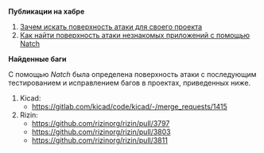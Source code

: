 
**Публикации на хабре**

1. [Зачем искать поверхность атаки для своего проекта](https://habr.com/ru/companies/isp_ras/articles/801459/)
2. [Как найти поверхность атаки незнакомых приложений с помощью Natch](https://habr.com/ru/companies/isp_ras/articles/788490/)

**Найденные баги**

С помощью *Natch* была определена поверхность атаки с последующим тестированием и исправлением багов в проектах, приведенных ниже.

1. Kicad:
    * https://gitlab.com/kicad/code/kicad/-/merge_requests/1415
2. Rizin:
    * https://github.com/rizinorg/rizin/pull/3797
    * https://github.com/rizinorg/rizin/pull/3803
    * https://github.com/rizinorg/rizin/pull/3811

